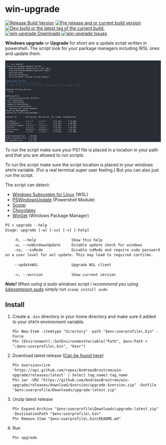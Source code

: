 # win-upgrade
<a href="https://github.com/AndreasBrostrom/win-upgrade/releases/latest"><img src="https://img.shields.io/github/release/AndreasBrostrom/win-upgrade.svg?style=for-the-badge&label=Release%20Build" alt="Release Build Version"></a>
<a href="https://github.com/AndreasBrostrom/win-upgrade/releases/"><img src="https://img.shields.io/github/release/AndreasBrostrom/win-upgrade/all.svg?style=for-the-badge&label=Pre-release" alt="Pre release and or current build version"></a>
<a href="https://github.com/AndreasBrostrom/win-upgrade/tags"><img src="https://img.shields.io/github/tag/AndreasBrostrom/win-upgrade.svg?style=for-the-badge&colorB=df2d00&label=Latest%20Tag" alt="Dev-build or the latest tag of the current build."></a>
<a href="https://github.com/AndreasBrostrom/win-upgrade/releases/latest"><img src="https://img.shields.io/github/downloads/AndreasBrostrom/win-upgrade/total.svg?style=for-the-badge&label=Downloads" alt="win-upgrade Downloads"></a>
<a href="https://github.com/AndreasBrostrom/win-upgrade/issues"><img src="https://img.shields.io/github/issues-raw/AndreasBrostrom/win-upgrade.svg?style=for-the-badge&label=Issues" alt="win-upgrade Issues"></a>

**Windows upgrade** or **Upgrade** for short are a update script written in powershell. The script look for your package managers including WSL ones and update them.

![](https://github.com/AndreasBrostrom/win-upgrade/blob/main/resources/demo.png)

To run the script make sure your PS1 file is placed in a location in your path and that you are allowed to run scripts. 

To run the script make sure the script location is placed in your windows `$PATH` variable. (For a real terminal super user feeling.) But you can also just run the script.

The script can detect:
 - [Windows Subsystem for Linux](https://docs.microsoft.com/en-us/windows/wsl/install) (WSL)
 - [PSWindowsUpdate](https://www.powershellgallery.com/packages/PSWindowsUpdate) (Powershell Module)
 - [Scoop](https://scoop.sh/)
 - [Chocolatey](https://chocolatey.org/)
 - [WinGet](https://docs.microsoft.com/en-us/windows/package-manager/winget/) (Windows Package Manager)

```pwsh
PS > upgrade --help     
Usage: upgrade [-w] [-su] [-v] [-help]

    -h, --help                Show this help
    -w, --noWindowsUpdate     Disable update check for windows
    -su, --suMode             Disable suMode and require sudo password on a user level for wsl update. This may lead to required confirms.

    --updateWSL               Upgrade WSL client

    -v, --version             Show current version

```

***Note!** When using a sudo windows script i recommend you using [lukesampson sudo](https://github.com/lukesampson/psutils/blob/master/sudo.ps1) simply run `scoop install sudo`.*

## Install

1. Create a `.bin` directory in your home directory and make sure it added to your `$PATH` environment variable.
   ```pwsh
   PS> New-Item -itemtype "directory" -path "$env:userprofile\.bin" -Force
   PS> [Environment]::SetEnvironmentVariable("Path", $env:Path + ";$env:userprofile\.bin", "User")
   ```
2. Download latest release ([Can be found here](https://github.com/AndreasBrostrom/win-upgrade/releases/latest))
   ```pwsh
   PS> $version=(irm 'https://api.github.com/repos/AndreasBrostrom/win-upgrade/releases/latest' | Select tag_name).tag_name
   PS> iwr -URI "https://github.com/AndreasBrostrom/win-upgrade/releases/download/$version/upgrade-$version.zip" -OutFile "$env:userprofile/Downloads/upgrade-latest.zip"
   ```
3. Unzip latest release
   ```pwsh
   PS> Expand-Archive "$env:userprofile\Downloads\upgrade-latest.zip" -DestinationPath "$env:userprofile\.bin"
   PS> Remove-Item "$env:userprofile\.bin\README.md"
   ```
4. Run
   ```pwsh
   PS> upgrade
   ```
